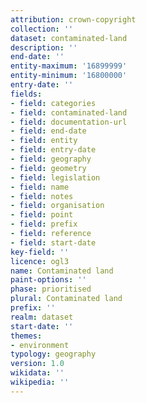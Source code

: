 ```yaml
---
attribution: crown-copyright
collection: ''
dataset: contaminated-land
description: ''
end-date: ''
entity-maximum: '16899999'
entity-minimum: '16800000'
entry-date: ''
fields:
- field: categories
- field: contaminated-land
- field: documentation-url
- field: end-date
- field: entity
- field: entry-date
- field: geography
- field: geometry
- field: legislation
- field: name
- field: notes
- field: organisation
- field: point
- field: prefix
- field: reference
- field: start-date
key-field: ''
licence: ogl3
name: Contaminated land
paint-options: ''
phase: prioritised
plural: Contaminated land
prefix: ''
realm: dataset
start-date: ''
themes:
- environment
typology: geography
version: 1.0
wikidata: ''
wikipedia: ''
---
```

